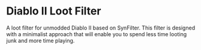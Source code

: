 # Diablo II Loot Filter
A loot filter for unmodded Diablo II based on SynFilter.
This filter is designed with a minimalist approach that will enable you to spend less time looting junk and more time playing.
